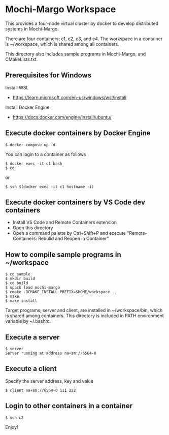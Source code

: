 # Mochi-Margo Workspace

This provides a four-node virtual cluster by docker to develop
distributed systems in Mochi-Margo.

There are four containers; c1, c2, c3, and c4.
The workspace in a container is ~/workspace,
which is shared among all containers.

This directory also includes sample programs in Mochi-Margo, and CMakeLists.txt.

## Prerequisites for Windows

Install WSL
- https://learn.microsoft.com/en-us/windows/wsl/install

Install Docker Engine
- https://docs.docker.com/engine/install/ubuntu/

## Execute docker containers by Docker Engine

    $ docker compose up -d

You can login to a container as follows

    $ docker exec -it c1 bash
    $ cd

or

    $ ssh $(docker exec -it c1 hostname -i)

## Execute docker containers by VS Code dev containers

- Install VS Code and Remote Containers extension
- Open this directory
- Open a command palette by Ctrl+Shift+P and execute "Remote-Containers: Rebulid and Reopen in Container"

## How to compile sample programs in ~/workspace

    $ cd sample
    $ mkdir build
    $ cd build
    $ spack load mochi-margo
    $ cmake -DCMAKE_INSTALL_PREFIX=$HOME/workspace ..
    $ make
    $ make install

Target programs; server and client, are installed in ~/workspace/bin, which is shared among containers.  This directory is included in PATH environment variable by ~/.bashrc.

## Execute a server

    $ server
    Server running at address na+sm://6564-0

## Execute a client
Specify the server address, key and value

    $ client na+sm://6564-0 111 222

## Login to other containers in a container

    $ ssh c2

Enjoy!
